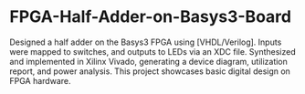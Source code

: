 # FPGA-Half-Adder-on-Basys3-Board
Designed a half adder on the Basys3 FPGA using [VHDL/Verilog]. Inputs were mapped to switches, and outputs to LEDs via an XDC file. Synthesized and implemented in Xilinx Vivado, generating a device diagram, utilization report, and power analysis. This project showcases basic digital design on FPGA hardware.
